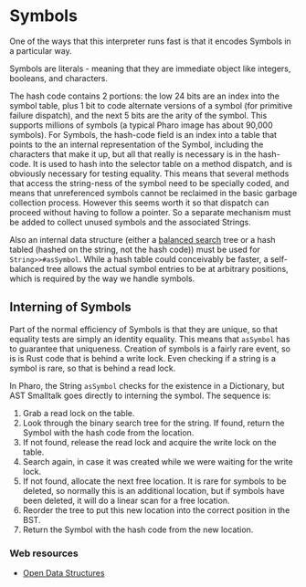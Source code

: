 # Symbols
One of the ways that this interpreter runs fast is that it encodes Symbols in a particular way.

Symbols are literals - meaning that they are immediate object like integers, booleans, and characters.

The hash code contains 2 portions: the low 24 bits are an index into the symbol table, plus 1 bit to code alternate versions of a symbol (for primitive failure dispatch), and the next 5 bits are the arity of the symbol. This supports millions of symbols (a typical Pharo image has about 90,000 symbols). For Symbols, the hash-code field is an index into a table that points to the an internal representation of the Symbol, including the characters that make it up, but all that really is necessary is in the hash-code. It is used to hash into the selector table on a method dispatch, and is obviously necessary for testing equality. This means that several methods that access the string-ness of the symbol need to be specially coded, and means that unreferenced symbols cannot be reclaimed in the basic garbage collection process. However this seems worth it so that dispatch can proceed without having to follow a pointer. So a separate mechanism must be added to collect unused symbols and the associated Strings.

Also an internal data structure (either a [balanced search](https://en.wikipedia.org/wiki/Self-balancing_binary_search_tree) tree or a hash tabled (hashed on the string, not the hash code)) must be used for `String>>#asSymbol`. While a hash table could conceivably be faster, a self-balanced tree allows the actual symbol entries to be at arbitrary positions, which is required by the way we handle symbols.

## Interning of Symbols
Part of the normal efficiency of Symbols is that they are unique, so that equality tests are simply an identity equality. This means that `asSymbol` has to guarantee that uniqueness. Creation of symbols is a fairly rare event, so is is Rust code that is behind a write lock. Even checking if a string is a symbol is rare, so that is behind a read lock.

In Pharo, the String `asSymbol` checks for the existence in a Dictionary, but AST Smalltalk goes directly to interning the symbol. The sequence is:
1. Grab a read lock on the table.
2. Look through the binary search tree for the string. If found, return the Symbol with the hash code from the location.
3. If not found, release the read lock and acquire the write lock on the table.
4. Search again, in case it was created while we were waiting for the write lock.
5. If not found, allocate the next free location. It is rare for symbols to be deleted, so normally this is an additional location, but if symbols have been deleted, it will do a linear scan for a free location.
6. Reorder the tree to put this new location into the correct position in the BST.
7. Return the Symbol with the hash code from the new location.

### Web resources
- [Open Data Structures](http://opendatastructures.org/versions/edition-0.1g/ods-python/ods-python-html.html)